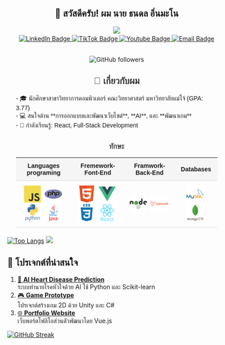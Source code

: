 
<div align="center"><h2>👋 สวัสดีครับ! ผม นาย ธนดล อิ่นมะโน</h2></div>
<div id="header" align="center">
  <img src="https://media2.giphy.com/media/v1.Y2lkPTc5MGI3NjExeTY1M3d2cWQ0cWo0OW9qMDAzc3p5dXZzcHI3bjE4ZXZibXlmem82dSZlcD12MV9pbnRlcm5hbF9naWZfYnlfaWQmY3Q9cw/WIQ0N0OUvei1OW1h9Z/giphy.webp" width="100"/>
</div>


<div id="badges" align="center">
  <a href="https://simpleicons.org/?q=email">
    <img src="https://img.shields.io/badge/LinkedIn-blue?style=for-the-badge&logo=linkedin&logoColor=white" alt="LinkedIn Badge"/>
  </a>
  <a href="https://simpleicons.org/?q=email">
    <img src="https://img.shields.io/badge/Tiktok-78B3CE?style=for-the-badge&logo=Tiktok&logoColor=white" alt="TikTok Badge"/>
  </a>
  <a href="https://simpleicons.org/?q=email">
    <img src="https://img.shields.io/badge/YouTube-red?style=for-the-badge&logo=youtube&logoColor=white" alt="Youtube Badge"/>
  </a>
  <a href="https://simpleicons.org/?q=email">
    <img src="https://img.shields.io/badge/Email-FF7F3E?style=for-the-badge&logo=gmail&logoColor=white" alt="Email Badge"/>
  </a>

  <div align="center">
    <img src="https://komarev.com/ghpvc/?username=FramNaVer&style=flat-square&color=blue" alt=""/>
  </div>
  
  ![GitHub followers](https://img.shields.io/github/followers/FramNaVer?style=social)
</div>




<div id="content" style="font-family: poppins, sans-serif; margin: 20px;">
  <h2 style="text-align: center; color: #333;">🌟 เกี่ยวกับผม</h2>
  - 🎓 นักศึกษาสาขาวิทยาการคอมพิวเตอร์ คณะวิทยาศาสตร์ มหาวิทยาลัยแม่โจ้ (GPA: 3.77) <br>
  - 💻 สนใจด้าน **การออกแบบและพัฒนาเว็บไซต์**, **AI**, และ **พัฒนาเกม** <br>
  - 🌱 กำลังเรียนรู้: React, Full-Stack Development <br>

  
  <div id="skill" style="margin-top: 30px;">
    <h3 style="text-align: center; color: #444;">ทักษะ</h3>
    <table style="width: 100%; border-collapse: collapse; margin: 0 auto;">
      <thead>
        <tr style="background-color: #f5f5f5; border-bottom: 1px solid #ddd;">
          <th style="padding: 10px;">Languages programing</th>
          <th style="padding: 10px;">Fremework-Font-End</th>
          <th style="padding: 10px;">Framwork-Back-End</th>
          <th style="padding: 10px;">Databases</th>
        </tr>
      </thead>
      <tbody align="center">
        <tr style="border-bottom: 1px solid #ddd;">
          <td style="padding: 10px; text-align: center;" align="center">
            <img src="https://github.com/devicons/devicon/blob/master/icons/javascript/javascript-original.svg" title="JavaScript" alt="JavaScript" width="40" height="40"/>&nbsp;
            <img src="https://github.com/devicons/devicon/blob/master/icons/php/php-original.svg" title="PHP" alt="PHP" width="40" height="40"/>&nbsp; <br>
            <img src="https://github.com/devicons/devicon/blob/master/icons/python/python-original-wordmark.svg" title="NodeJS" alt="NodeJS" width="40" height="40"/>&nbsp;
            <img src="https://github.com/devicons/devicon/blob/master/icons/java/java-original-wordmark.svg" title="NodeJS" alt="NodeJS" width="40" height="40"/>&nbsp;
          </td>
          <td style="padding: 10px; text-align: center;" align="center">
              <img src="https://github.com/devicons/devicon/blob/master/icons/html5/html5-original.svg" title="HTML5" alt="HTML" width="40" height="40"/>&nbsp;
              <img src="https://github.com/devicons/devicon/blob/master/icons/vuejs/vuejs-original.svg" title="Vuejs" alt="Vuejs" width="40" height="40"/>&nbsp; <br>
              <img src="https://github.com/devicons/devicon/blob/master/icons/css3/css3-plain-wordmark.svg"  title="CSS3" alt="CSS" width="40" height="40"/>&nbsp;
              <img src="https://github.com/devicons/devicon/blob/master/icons/react/react-original-wordmark.svg" title="React" alt="React" width="40" height="40"/>&nbsp;         
          </td>
          <td style="padding: 10px; text-align: center;" align="center">
            <img src="https://github.com/devicons/devicon/blob/master/icons/nodejs/nodejs-original-wordmark.svg" title="NodeJS" alt="NodeJS" width="40" height="40"/>&nbsp; 
            <img src="https://github.com/devicons/devicon/blob/master/icons/laravel/laravel-original-wordmark.svg" title="MySQL"  alt="MySQL" width="40" height="40"/>&nbsp;
          </td>
          <td style="padding: 10px; text-align: center;" align="center">
            <img src="https://github.com/devicons/devicon/blob/master/icons/mysql/mysql-original-wordmark.svg" title="MySQL"  alt="MySQL" width="40" height="40"/>&nbsp;
            <img src="https://github.com/devicons/devicon/blob/master/icons/mongodb/mongodb-original-wordmark.svg" title="MySQL"  alt="MySQL" width="40" height="40"/>&nbsp;
          </td>
        </tr>
      </tbody>
    </table>
  </div>
</div>

[![Top Langs](https://github-readme-stats.vercel.app/api/top-langs/?username=FramNaVer&layout=compact&theme=vision-friendly-dark)](https://github.com/anuraghazra/github-readme-stats)
<img src="https://media1.giphy.com/media/v1.Y2lkPTc5MGI3NjExN3Z1djFjaTFoNWt5a3p3N3Bndm1iMnlhcGxhbHI3bGQ3bzAwamp6cSZlcD12MV9pbnRlcm5hbF9naWZfYnlfaWQmY3Q9Zw/HzPtbOKyBoBFsK4hyc/giphy.webp" width="150"/>


## 📂 **โปรเจกต์ที่น่าสนใจ**
1. [🔗 **AI Heart Disease Prediction**](https://github.com/username/project-name)  
   ระบบทำนายโรคหัวใจด้วย AI ใช้ Python และ Scikit-learn
2. [🎮 **Game Prototype**](https://github.com/username/game-prototype)  
   โปรเจกต์สร้างเกม 2D ด้วย Unity และ C#
3. [🌐 **Portfolio Website**](https://github.com/username/portfolio-website)  
   เว็บพอร์ตโฟลิโอส่วนตัวพัฒนาโดย Vue.js


[![GitHub Streak](http://github-readme-streak-stats.herokuapp.com?user=FramNaVer&theme=dark&background=000000)](https://git.io/streak-stats)












